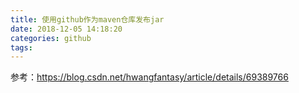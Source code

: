 ```yaml
---
title: 使用github作为maven仓库发布jar
date: 2018-12-05 14:18:20
categories: github
tags:
---
```


参考：https://blog.csdn.net/hwangfantasy/article/details/69389766